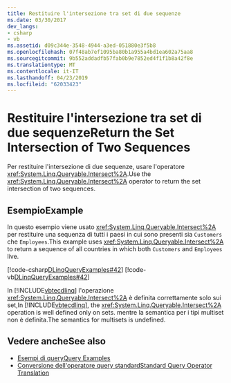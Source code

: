 ```yaml
---
title: Restituire l'intersezione tra set di due sequenze
ms.date: 03/30/2017
dev_langs:
- csharp
- vb
ms.assetid: d09c344e-3548-4944-a3ed-051880e3f5b8
ms.openlocfilehash: 07f48ab7ef1095ba80b1a955a4bd1ea602a75aa8
ms.sourcegitcommit: 9b552addadfb57fab0b9e7852ed4f1f1b8a42f8e
ms.translationtype: MT
ms.contentlocale: it-IT
ms.lasthandoff: 04/23/2019
ms.locfileid: "62033423"
---
```

# <a name="return-the-set-intersection-of-two-sequences"></a><span data-ttu-id="9efaf-102">Restituire l'intersezione tra set di due sequenze</span><span class="sxs-lookup"><span data-stu-id="9efaf-102">Return the Set Intersection of Two Sequences</span></span>
<span data-ttu-id="9efaf-103">Per restituire l'intersezione di due sequenze, usare l'operatore <xref:System.Linq.Queryable.Intersect%2A>.</span><span class="sxs-lookup"><span data-stu-id="9efaf-103">Use the <xref:System.Linq.Queryable.Intersect%2A> operator to return the set intersection of two sequences.</span></span>  
  
## <a name="example"></a><span data-ttu-id="9efaf-104">Esempio</span><span class="sxs-lookup"><span data-stu-id="9efaf-104">Example</span></span>  
 <span data-ttu-id="9efaf-105">In questo esempio viene usato <xref:System.Linq.Queryable.Intersect%2A> per restituire una sequenza di tutti i paesi in cui sono presenti sia `Customers` che `Employees`.</span><span class="sxs-lookup"><span data-stu-id="9efaf-105">This example uses <xref:System.Linq.Queryable.Intersect%2A> to return a sequence of all countries in which both `Customers` and `Employees` live.</span></span>  
  
 [!code-csharp[DLinqQueryExamples#42](../../../../../../samples/snippets/csharp/VS_Snippets_Data/DLinqQueryExamples/cs/Program.cs#42)]
 [!code-vb[DLinqQueryExamples#42](../../../../../../samples/snippets/visualbasic/VS_Snippets_Data/DLinqQueryExamples/vb/Module1.vb#42)]  
  
 <span data-ttu-id="9efaf-106">In [!INCLUDE[vbtecdlinq](../../../../../../includes/vbtecdlinq-md.md)] l'operazione <xref:System.Linq.Queryable.Intersect%2A> è definita correttamente solo sui set,</span><span class="sxs-lookup"><span data-stu-id="9efaf-106">In [!INCLUDE[vbtecdlinq](../../../../../../includes/vbtecdlinq-md.md)], the <xref:System.Linq.Queryable.Intersect%2A> operation is well defined only on sets.</span></span> <span data-ttu-id="9efaf-107">mentre la semantica per i tipi multiset non è definita.</span><span class="sxs-lookup"><span data-stu-id="9efaf-107">The semantics for multisets is undefined.</span></span>  
  
## <a name="see-also"></a><span data-ttu-id="9efaf-108">Vedere anche</span><span class="sxs-lookup"><span data-stu-id="9efaf-108">See also</span></span>

- [<span data-ttu-id="9efaf-109">Esempi di query</span><span class="sxs-lookup"><span data-stu-id="9efaf-109">Query Examples</span></span>](../../../../../../docs/framework/data/adonet/sql/linq/query-examples.md)
- [<span data-ttu-id="9efaf-110">Conversione dell'operatore query standard</span><span class="sxs-lookup"><span data-stu-id="9efaf-110">Standard Query Operator Translation</span></span>](../../../../../../docs/framework/data/adonet/sql/linq/standard-query-operator-translation.md)
